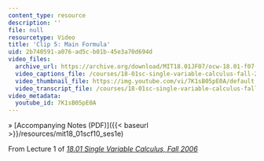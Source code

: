 ```yaml
---
content_type: resource
description: ''
file: null
resourcetype: Video
title: 'Clip 5: Main Formula'
uid: 2b740591-a076-ad5c-b01b-45e3a70d694d
video_files:
  archive_url: https://archive.org/download/MIT18.01JF07/ocw-18.01-f07-lec01_300k.mp4
  video_captions_file: /courses/18-01sc-single-variable-calculus-fall-2010/03e3668da1735d5ea1caa237ced42268_7K1sB05pE0A.vtt
  video_thumbnail_file: https://img.youtube.com/vi/7K1sB05pE0A/default.jpg
  video_transcript_file: /courses/18-01sc-single-variable-calculus-fall-2010/4adaa475a229f3dc0cfac17fffc08023_7K1sB05pE0A.pdf
video_metadata:
  youtube_id: 7K1sB05pE0A
---
```


» [Accompanying Notes (PDF)]({{< baseurl >}}/resources/mit18_01scf10_ses1e)

From Lecture 1 of [_18.01 Single Variable Calculus, Fall 2006_](/courses/18-01-single-variable-calculus-fall-2006/video_galleries/video-lectures)